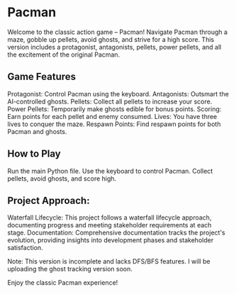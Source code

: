 # Pacman
Welcome to the classic action game – Pacman! Navigate Pacman through a maze, gobble up pellets, avoid ghosts, and strive for a high score. This version includes a protagonist, antagonists, pellets, power pellets, and all the excitement of the original Pacman.

## Game Features

Protagonist: Control Pacman using the keyboard.
Antagonists: Outsmart the AI-controlled ghosts.
Pellets: Collect all pellets to increase your score.
Power Pellets: Temporarily make ghosts edible for bonus points.
Scoring: Earn points for each pellet and enemy consumed.
Lives: You have three lives to conquer the maze.
Respawn Points: Find respawn points for both Pacman and ghosts.

## How to Play

Run the main Python file.
Use the keyboard to control Pacman.
Collect pellets, avoid ghosts, and score high.

## Project Approach:

Waterfall Lifecycle: This project follows a waterfall lifecycle approach, documenting progress and meeting stakeholder requirements at each stage.
Documentation: Comprehensive documentation tracks the project's evolution, providing insights into development phases and stakeholder satisfaction.

Note: This version is incomplete and lacks DFS/BFS features. I will be uploading the ghost tracking version soon.

Enjoy the classic Pacman experience!
